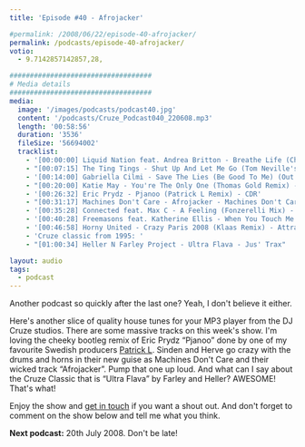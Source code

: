 ```yaml
---
title: 'Episode #40 - Afrojacker'

#permalink: /2008/06/22/episode-40-afrojacker/
permalink: /podcasts/episode-40-afrojacker/
votio:
  - 9.7142857142857,28,

###################################
# Media details
###################################
media:
  image: '/images/podcasts/podcast40.jpg'
  content: '/podcasts/Cruze_Podcast040_220608.mp3'
  length: '00:58:56'
  duration: '3536'
  fileSize: '56694002'
  tracklist:
    - '[00:00:00] Liquid Nation feat. Andrea Britton - Breathe Life (Chris Ortega & Thomas Gold Dub) - Hit! Records'
    - "[00:07:15] The Ting Tings - Shut Up And Let Me Go (Tom Neville's Keep It Quiet Dub) (Funkfinders cut-up edit) - Columbia"
    - '[00:14:00] Gabriella Cilmi - Save The Lies (Be Good To Me) (Out Of Office Remix) - Island'
    - "[00:20:00] Katie May - You're The Only One (Thomas Gold Remix) - AATW"
    - '[00:26:32] Eric Prydz - Pjanoo (Patrick L Remix) - CDR'
    - "[00:31:17] Machines Don't Care - Afrojacker - Machines Don't Care"
    - '[00:35:28] Connected feat. Max C - A Feeling (Fonzerelli Mix) - Big In Ibiza'
    - '[00:40:28] Freemasons feat. Katherine Ellis - When You Touch Me (Freemasons 2008 Club Mix) - Loaded Records'
    - '[00:46:58] Horny United - Crazy Paris 2008 (Klaas Remix) - Attractive Music'
    - 'Cruze classic from 1995: '
    - "[01:00:34] Heller N Farley Project - Ultra Flava - Jus' Trax"

layout: audio
tags:
  - podcast
---
```


Another podcast so quickly after the last one? Yeah, I don't believe it either.

Here's another slice of quality house tunes for your MP3 player from the DJ Cruze studios. There are some massive tracks on this week's show. I'm loving the cheeky bootleg remix of Eric Prydz &#8220;Pjanoo&#8221; done by one of my favourite Swedish producers [Patrick L][1]. Sinden and Herve go crazy with the drums and horns in their new guise as Machines Don't Care and their wicked track &#8220;Afrojacker&#8221;. Pump that one up loud. And what can I say about the Cruze Classic that is &#8220;Ultra Flava&#8221; by Farley and Heller? AWESOME! That's what!

Enjoy the show and [get in touch][2] if you want a shout out. And don't forget to comment on the show below and tell me what you think.

**Next podcast:** 20th July 2008. Don't be late!

[1]: http://www.patrickl.se
[2]: /contact
[3]: http://www.djcruze.co.uk/cms/wp-content/DownloadButton.gif
[4]: http://www.djcruzeaudio.co.uk/podcasts/Cruze_Podcast040_220608.mp3
